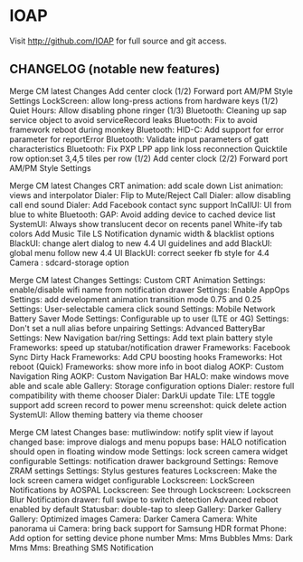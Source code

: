 IOAP
===============
 
Visit http://github.com/IOAP for full source and git access.
 
CHANGELOG (notable new features)
---------
 
Merge CM latest Changes
Add center clock (1/2)
Forward port AM/PM Style Settings
LockScreen: allow long-press actions from hardware keys (1/2)
Quiet Hours: Allow disabling phone ringer (1/3)
Bluetooth: Cleaning up sap service object to avoid serviceRecord leaks
Bluetooth: Fix to avoid framework reboot during monkey
Bluetooth: HID-C: Add support for error parameter for reportError
Bluetooth: Validate input parameters of gatt characteristics
Bluetooth: Fix PXP LPP app link loss reconnection
Quicktile row option:set 3,4,5 tiles per row (1/2)
Add center clock (2/2)
Forward port AM/PM Style Settings

Merge CM latest Changes
CRT animation: add scale down
List animation: views and interpolator
Dialer: Flip to Mute/Reject Call
Dialer: allow disabling call end sound
Dialer: Add Facebook contact sync support
InCallUI: UI from blue to white
Bluetooth: GAP: Avoid adding device to cached device list
SystemUI: Always show translucent decor on recents panel
White-ify tab colors
Add Music Tile
LS Notification dynamic width & blacklist options
BlackUI: change alert dialog to new 4.4 UI guidelines and add
BlackUI: global menu follow new 4.4 UI
BlackUI: correct seeker fb style for 4.4
Camera : sdcard-storage option﻿
 
 
Merge CM latest Changes
Settings: Custom CRT Animation
Settings: enable/disable wifi name from notification drawer
Settings: Enable AppOps
Settings: add development animation transition mode 0.75 and 0.25
Settings: User-selectable camera click sound
Settings: Mobile Network Battery Saver Mode
Settings: Configurable up to user (LTE or 4G)
Settings: Don't set a null alias before unpairing
Settings: Advanced BatteryBar
Settings: New Navigation bar/ring
Settings: Add text plain battery style
Frameworks: speed up statubar/notification drawer
Frameworks: Facebook Sync Dirty Hack
Frameworks: Add CPU boosting hooks
Frameworks: Hot reboot (Quick)
Frameworks: show more info in boot dialog
AOKP: Custom Navigation Ring
AOKP: Custom Navigation Bar
HALO: make windows move able and scale able
Gallery: Storage configuration options
Dialer: restore full compatibility with theme chooser
Dialer: DarkUi update
Tile: LTE toggle support
add screen record to power menu
screenshot: quick delete action
SystemUI: Allow theming battery via theme chooser
 
 
Merge CM latest Changes
base: mutliwindow: notify split view if layout changed
base: improve dialogs and menu popups
base: HALO notification should open in floating window mode
Settings: lock screen camera widget configurable
Settings: notification drawer background
Settings: Remove ZRAM settings
Settings: Stylus gestures features
Lockscreen: Make the lock screen camera widget configurable
Lockscreen: LockScreen Notifications by AOSPAL
Lockscreen: See through
Lockscreen: Lockscreen Blur
Notification drawer: full swipe to switch detection
Advanced reboot enabled by default
Statusbar: double-tap to sleep
Gallery: Darker Gallery
Gallery: Optimized images
Camera:  Darker Camera
Camera:  White panorama ui
Camera:  bring back support for Samsung HDR format
Phone:  Add option for setting device phone number
Mms: Mms Bubbles
Mms: Dark Mms
Mms: Breathing SMS Notification

